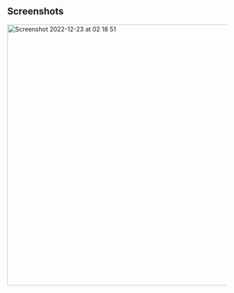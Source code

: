 Screenshots
---------------------

<img width="600" alt="Screenshot 2022-12-23 at 02 18 51" src="https://user-images.githubusercontent.com/88784785/209246659-4ff37dea-c7fe-4aa6-9220-a8d2a4372768.png">
